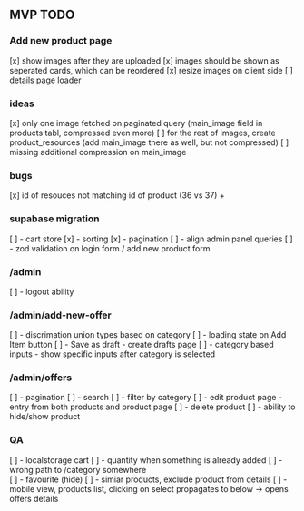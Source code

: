 ## MVP TODO

### Add new product page

[x] show images after they are uploaded
[x] images should be shown as seperated cards, which can be reordered
[x] resize images on client side
[ ] details page loader

### ideas

[x] only one image fetched on paginated query (main_image field in products tabl, compressed even more)
[ ] for the rest of images, create product_resources (add main_image there as well, but not compressed)
[ ] missing additional compression on main_image

### bugs

[x] id of resouces not matching id of product (36 vs 37) +

### supabase migration

[ ] - cart store
[x] - sorting
[x] - pagination
[ ] - align admin panel queries
[ ] - zod validation on login form / add new product form

### /admin
[ ] - logout ability

### /admin/add-new-offer
[ ] - discrimation union types based on category
[ ] - loading state on Add Item button
[ ] - Save as draft - create drafts page
[ ] - category based inputs - show specific inputs after category is selected

### /admin/offers
[ ] - pagination
[ ] - search
[ ] - filter by category
[ ] - edit product page - entry from both products and product page
[ ] - delete product
[ ] - ability to hide/show product

### QA
[ ] - localstorage cart
[ ] - quantity when something is already added
[ ] - wrong path to /category somewhere  
[ ] - favourite (hide)
[ ] - simiar products, exclude product from details
[ ] - mobile view, products list, clicking on select propagates to below -> opens offers details
